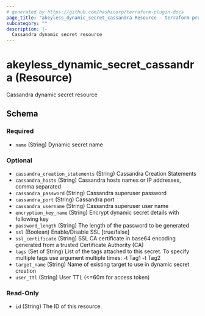 ```yaml
---
# generated by https://github.com/hashicorp/terraform-plugin-docs
page_title: "akeyless_dynamic_secret_cassandra Resource - terraform-provider-akeyless"
subcategory: ""
description: |-
  Cassandra dynamic secret resource
---
```


# akeyless_dynamic_secret_cassandra (Resource)

Cassandra dynamic secret resource



<!-- schema generated by tfplugindocs -->
## Schema

### Required

- `name` (String) Dynamic secret name

### Optional

- `cassandra_creation_statements` (String) Cassandra Creation Statements
- `cassandra_hosts` (String) Cassandra hosts names or IP addresses, comma separated
- `cassandra_password` (String) Cassandra superuser password
- `cassandra_port` (String) Cassandra port
- `cassandra_username` (String) Cassandra superuser user name
- `encryption_key_name` (String) Encrypt dynamic secret details with following key
- `password_length` (String) The length of the password to be generated
- `ssl` (Boolean) Enable/Disable SSL [true/false]
- `ssl_certificate` (String) SSL CA certificate in base64 encoding generated from a trusted Certificate Authority (CA)
- `tags` (Set of String) List of the tags attached to this secret. To specify multiple tags use argument multiple times: -t Tag1 -t Tag2
- `target_name` (String) Name of existing target to use in dynamic secret creation
- `user_ttl` (String) User TTL (<=60m for access token)

### Read-Only

- `id` (String) The ID of this resource.


